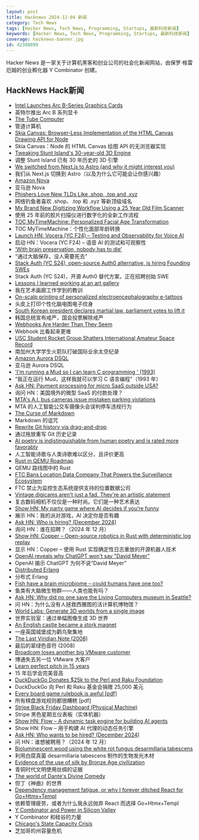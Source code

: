 ```yaml
---
layout: post
title: Hacknews 2024-12-04 新闻
category: Tech News
tags: [Hacker News, Tech News, Programming, Startups, 最新科技新闻]
keywords: [Hacker News, Tech News, Programming, Startups, 最新科技新闻]
coverage: hacknews-banner.jpg
id: 42308899
---
```


Hacker News 是一家关于计算机黑客和创业公司的社会化新闻网站，由保罗·格雷厄姆的创业孵化器 Y Combinator 创建。

## HackNews Hack新闻

- [Intel Launches Arc B-Series Graphics Cards](https://www.intel.com/content/www/us/en/products/docs/discrete-gpus/arc/desktop/b-series/overview.html)
- 英特尔推出 Arc B 系列显卡
- [The Tube Computer](https://www.thetubecomputer.com/)
- 管道计算机
- [Skia Canvas: Browser-Less Implementation of the HTML Canvas Drawing API for Node](https://skia-canvas.org/)
- Skia Canvas：Node 的 HTML Canvas 绘图 API 的无浏览器实现
- [Tweaking Stunt Island's 30-year-old 3D Engine](https://annali.netlify.app/2024/11/20/tweaking-stunt-island)
- 调整 Stunt Island 已有 30 年历史的 3D 引擎
- [We switched from Next.js to Astro (and why it might interest you)](https://www.datocms.com/blog/why-we-switched-to-astro)
- 我们从 Next.js 切换到 Astro（以及为什么它可能会让你感兴趣）
- [Amazon Nova](https://aws.amazon.com/blogs/aws/introducing-amazon-nova-frontier-intelligence-and-industry-leading-price-performance/)
- 亚马逊 Nova
- [Phishers Love New TLDs Like .shop, .top and .xyz](https://krebsonsecurity.com/2024/12/why-phishers-love-new-tlds-like-shop-top-and-xyz/)
- 网络钓鱼者喜欢 .shop、.top 和 .xyz 等新顶级域名
- [My Brand New Digitizing Workflow Using a 25 Year Old Film Scanner](https://blog.vladovince.com/my-brand-new-digitizing-workflow-using-a-25-year-old-film-scanner/)
- 使用 25 年前的胶片扫描仪进行数字化的全新工作流程
- [TOC MyTimeMachine: Personalized Facial Age Transformation](https://mytimemachine.github.io)
- TOC MyTimeMachine：个性化面部年龄转换
- [Launch HN: Vocera (YC F24) – Testing and Observability for Voice AI]()
- 启动 HN：Vocera (YC F24) – 语音 AI 的测试和可观察性
- [‘With brain preservation, nobody has to die’](https://www.theguardian.com/science/2024/dec/01/with-brain-preservation-nobody-has-to-die-meet-the-neuroscientist-who-believes-life-could-be-eternal)
- “通过大脑保存，没人需要死去”
- [Stack Auth (YC S24), open-source Auth0 alternative, is hiring Founding SWEs]()
- Stack Auth (YC S24)，开源 Auth0 替代方案，正在招聘创始 SWE
- [Lessons I learned working at an art gallery](https://www.henrikkarlsson.xyz/p/art-gallery)
- 我在艺术画廊工作学到的教训
- [On-scalp printing of personalized electroencephalography e-tattoos](https://www.cell.com/cell-biomaterials/fulltext/S3050-5623(24)00004-7)
- 头皮上打印个性化脑电图电子纹身
- [South Korean president declares martial law, parliament votes to lift it](https://apnews.com/article/south-korea-yoon-martial-law-997c22ac93f6a9bece68454597e577c1)
- 韩国总统宣布戒严，国会投票解除戒严
- [Webhooks Are Harder Than They Seem](https://www.svix.com/blog/webhooks-are-harder-than-they-seem/)
- Webhook 比看起来更难
- [USC Student Rocket Group Shatters International Amateur Space Record](https://viterbischool.usc.edu/news/2024/11/usc-student-rocket-group-shatters-international-amateur-space-record/)
- 南加州大学学生火箭队打破国际业余太空纪录
- [Amazon Aurora DSQL](https://aws.amazon.com/rds/aurora/dsql/)
- 亚马逊 Aurora DSQL
- ['I'm running a Mud so I can learn C programming ' (1993)](https://raw.githubusercontent.com/alexmchale/merc-mud/refs/heads/master/doc/hacker.txt)
- “我正在运行 Mud，这样我就可以学习 C 语言编程”（1993 年）
- [Ask HN: Payment processing for micro SaaS outside USA?]()
- 询问 HN：美国境外的微型 SaaS 的付款处理？
- [MTA's A.I. bus cameras issue mistaken parking violations](https://www.nbcnewyork.com/investigations/mta-bus-camera-issue-mistake-parking-violations/6020986/)
- MTA 的人工智能公交车摄像头会误判停车违规行为
- [The Curse of Markdown](https://codehike.org/blog/the-curse-of-markdown)
- Markdown 的诅咒
- [Rewrite Git history via drag-and-drop](https://retcon.app)
- 通过拖放重写 Git 历史记录
- [AI poetry is indistinguishable from human poetry and is rated more favorably](https://www.nature.com/articles/s41598-024-76900-1)
- 人工智能诗歌与人类诗歌难以区分，且评价更高
- [Rust in QEMU Roadmap](https://lore.kernel.org/all/cc40943e-dec1-4890-a1d9-579350ce296f@pbonzini.local/)
- QEMU 路线图中的 Rust
- [FTC Bans Location Data Company That Powers the Surveillance Ecosystem](https://www.404media.co/ftc-bans-location-data-company-that-powers-the-surveillance-ecosystem/)
- FTC 禁止为监控生态系统提供支持的位置数据公司
- [Vintage digicams aren't just a fad. They're an artistic statement](https://arstechnica.com/gadgets/2024/11/vintage-digicams-arent-just-a-fad-theyre-an-artistic-statement/)
- 复古数码相机不仅仅是一种时尚。它们是一种艺术表达
- [Show HN: My party game where AI decides if you’re funny](https://playsnatched.com)
- 展示 HN：我的派对游戏，AI 决定你是否有趣
- [Ask HN: Who is hiring? (December 2024)]()
- 询问 HN：谁在招聘？（2024 年 12 月）
- [Show HN: Copper – Open-source robotics in Rust with deterministic log replay](https://github.com/copper-project/copper-rs/wiki/Copper-Release-Log)
- 显示 HN：Copper – 使用 Rust 实现确定性日志重放的开源机器人技术
- [OpenAI reveals why ChatGPT won't say "David Meyer"](https://www.neowin.net/news/openai-finally-reveals-why-chatgpt-wont-say-david-meyer/)
- OpenAI 揭示 ChatGPT 为何不说“David Meyer”
- [Distributed Erlang](https://vereis.com/posts/disterl_inbox)
- 分布式 Erlang
- [Fish have a brain microbiome – could humans have one too?](https://www.quantamagazine.org/fish-have-a-brain-microbiome-could-humans-have-one-too-20241202/)
- 鱼类有大脑微生物群——人类也能有吗？
- [Ask HN: Why did no one save the Living Computers museum in Seattle?]()
- 问 HN：为什么没有人拯救西雅图的活计算机博物馆？
- [World Labs: Generate 3D worlds from a single image](https://www.worldlabs.ai/blog)
- 世界实验室：通过单幅图像生成 3D 世界
- [An English castle became a stork magnet](https://www.bbc.com/future/article/20240326-how-an-english-castles-grounds-became-a-stork-paradise)
- 一座英国城堡成为鹳鸟聚集地
- [The Last Viridian Note (2008)](https://www.viridiandesign.org/notes/451-500/the_last_viridian_note.html)
- 最后的翠绿色音符 (2008)
- [Broadcom loses another big VMware customer](https://www.theregister.com/2024/12/02/beeks_group_vmware_opennebula_migration/)
- 博通失去另一位 VMware 大客户
- [Learn perfect pitch in 15 years](https://www.moderndescartes.com/essays/perfect_pitch/)
- 15 年后学会完美音高
- [DuckDuckGo Donates $25k to the Perl and Raku Foundation](https://www.perl.com/article/duckduckgo-donates-25-000-to-the-perl-and-raku-foundation/)
- DuckDuckGo 向 Perl 和 Raku 基金会捐赠 25,000 美元
- [Every board game rulebook is awful [pdf]](https://drive.google.com/file/d/1nkHWqYre866xihxN3MnHr5YFzY4gQWDT/view)
- 所有棋盘游戏规则都很糟糕 [pdf]
- [Stripe Black Friday Dashboard (Physical Machine)](https://bfcm.stripe.com/)
- Stripe 黑色星期五仪表板（实体机器）
- [Show HN: Flow – A dynamic task engine for building AI agents](https://github.com/lmnr-ai/flow)
- Show HN: Flow – 用于构建 AI 代理的动态任务引擎
- [Ask HN: Who wants to be hired? (December 2024)]()
- 问 HN：谁想被聘用？（2024 年 12 月）
- [Bioluminescent wood using the white rot fungus desarmillaria tabescens](https://onlinelibrary.wiley.com/doi/10.1002/advs.202403215)
- 利用白腐真菌 desarmillaria tabescens 制作的生物发光木材
- [Evidence of the use of silk by Bronze Age civilization](https://www.nature.com/articles/s41598-024-78687-7)
- 青铜时代文明使用丝绸的证据
- [The world of Dante's Divine Comedy](https://lithub.com/a-riveting-timeless-journey-through-the-afterlife-inside-the-world-of-dantes-divine-comedy/)
- 但丁《神曲》的世界
- [Dependency management fatigue, or why I forever ditched React for Go+Htmx+Templ](https://blog.erodriguez.de/dependency-management-fatigue-or-why-i-forever-ditched-react-for-go-htmx-templ/)
- 依赖管理疲劳，或者为什么我永远抛弃 React 而选择 Go+Htmx+Templ
- [Y Combinator and Power in Silicon Valley](https://commoncog.com/c/cases/y-combinator-power/)
- Y Combinator 和硅谷的力量
- [Chicago's State Capacity Crisis](https://citythatworks.substack.com/p/chicagos-state-capacity-crisis)
- 芝加哥的州容量危机

